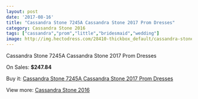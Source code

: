 ```yaml
---
layout: post
date: '2017-08-16'
title: "Cassandra Stone 7245A Cassandra Stone 2017 Prom Dresses"
category: Cassandra Stone 2016
tags: ["cassandra","prom","little","bridesmaid","wedding"]
image: http://img.hectodress.com/28410-thickbox_default/cassandra-stone-7245a-cassandra-stone-2012-prom-dresses.jpg
---
```

Cassandra Stone 7245A Cassandra Stone 2017 Prom Dresses

On Sales: **$247.84**
<a href="https://www.hectodress.com/cassandra-stone-2013/13263-cassandra-stone-7245a-cassandra-stone-2012-prom-dresses.html"><amp-img layout="responsive" width="600" height="600" src="//img.hectodress.com/28410-thickbox_default/cassandra-stone-7245a-cassandra-stone-2012-prom-dresses.jpg" alt="Cassandra Stone 7245A Cassandra Stone 2017 Prom Dresses 0" /></a>

Buy it: [Cassandra Stone 7245A Cassandra Stone 2017 Prom Dresses](https://www.hectodress.com/cassandra-stone-2013/13263-cassandra-stone-7245a-cassandra-stone-2012-prom-dresses.html "Cassandra Stone 7245A Cassandra Stone 2017 Prom Dresses")

View more: [Cassandra Stone 2016](https://www.hectodress.com/210-cassandra-stone-2013 "Cassandra Stone 2016")